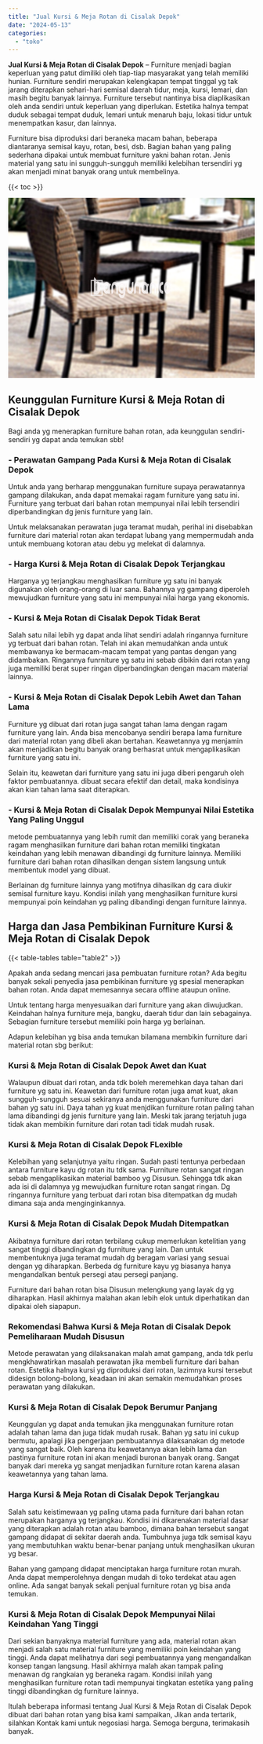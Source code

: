 ```yaml
---
title: "Jual Kursi & Meja Rotan di Cisalak Depok"
date: "2024-05-13"
categories: 
  - "toko"
---
```


**Jual Kursi & Meja Rotan di Cisalak Depok** – Furniture menjadi bagian keperluan yang patut dimiliki oleh tiap-tiap masyarakat yang telah memiliki hunian. Furniture sendiri merupakan kelengkapan tempat tinggal yg tak jarang diterapkan sehari-hari semisal daerah tidur, meja, kursi, lemari, dan masih begitu banyak lainnya. Furniture tersebut nantinya bisa diaplikasikan oleh anda sendiri untuk keperluan yang diperlukan. Estetika halnya tempat duduk sebagai tempat duduk, lemari untuk menaruh baju, lokasi tidur untuk menempatkan kasur, dan lainnya.

Furniture bisa diproduksi dari beraneka macam bahan, beberapa diantaranya semisal kayu, rotan, besi, dsb. Bagian bahan yang paling sederhana dipakai untuk membuat furniture yakni bahan rotan. Jenis material yang satu ini sungguh-sungguh memiliki kelebihan tersendiri yg akan menjadi minat banyak orang untuk membelinya.

{{< toc >}}

![Jual Kursi & Meja Rotan di Cisalak Depok](/images/kursi-meja-rotan-murah12.png)

## Keunggulan Furniture Kursi & Meja Rotan di Cisalak Depok

Bagi anda yg menerapkan furniture bahan rotan, ada keunggulan sendiri-sendiri yg dapat anda temukan sbb!

### \- Perawatan Gampang Pada Kursi & Meja Rotan di Cisalak Depok

Untuk anda yang berharap menggunakan furniture supaya perawatannya gampang dilakukan, anda dapat memakai ragam furniture yang satu ini. Furniture yang terbuat dari bahan rotan mempunyai nilai lebih tersendiri diperbandingkan dg jenis furniture yang lain.

Untuk melaksanakan perawatan juga teramat mudah, perihal ini disebabkan furniture dari material rotan akan terdapat lubang yang mempermudah anda untuk membuang kotoran atau debu yg melekat di dalamnya.

### \- Harga Kursi & Meja Rotan di Cisalak Depok Terjangkau

Harganya yg terjangkau menghasilkan furniture yg satu ini banyak digunakan oleh orang-orang di luar sana. Bahannya yg gampang diperoleh mewujudkan furniture yang satu ini mempunyai nilai harga yang ekonomis.

### \- Kursi & Meja Rotan di Cisalak Depok Tidak Berat

Salah satu nilai lebih yg dapat anda lihat sendiri adalah ringannya furniture yg terbuat dari bahan rotan. Telah ini akan memudahkan anda untuk membawanya ke bermacam-macam tempat yang pantas dengan yang didambakan. Ringannya funrniture yg satu ini sebab dibikin dari rotan yang juga memiliki berat super ringan diperbandingkan dengan macam material lainnya.

### \- Kursi & Meja Rotan di Cisalak Depok Lebih Awet dan Tahan Lama

Furniture yg dibuat dari rotan juga sangat tahan lama dengan ragam furniture yang lain. Anda bisa mencobanya sendiri berapa lama furniture dari material rotan yang dibeli akan bertahan. Keawetannya yg menjamin akan menjadikan begitu banyak orang berhasrat untuk mengaplikasikan furniture yang satu ini.

Selain itu, keawetan dari furniture yang satu ini juga diberi pengaruh oleh faktor pembuatannya. dibuat secara efektif dan detail, maka kondisinya akan kian tahan lama saat diterapkan.

### \- Kursi & Meja Rotan di Cisalak Depok Mempunyai Nilai Estetika Yang Paling Unggul

metode pembuatannya yang lebih rumit dan memiliki corak yang beraneka ragam menghasilkan furniture dari bahan rotan memiliki tingkatan keindahan yang lebih menawan dibandingi dg furniture lainnya. Memiliki furniture dari bahan rotan dihasilkan dengan sistem langsung untuk membentuk model yang dibuat.

Berlainan dg furniture lainnya yang motifnya dihasilkan dg cara diukir semisal furniture kayu. Kondisi inilah yang menghasilkan furniture kursi mempunyai poin keindahan yg paling dibandingi dengan furniture lainnya.

## Harga dan Jasa Pembikinan Furniture Kursi & Meja Rotan di Cisalak Depok

{{< table-tables table="table2" >}}

Apakah anda sedang mencari jasa pembuatan furniture rotan? Ada begitu banyak sekali penyedia jasa pembikinan furniture yg spesial menerapkan bahan rotan. Anda dapat memesannya secara offline ataupun online.

Untuk tentang harga menyesuaikan dari furniture yang akan diwujudkan. Keindahan halnya furniture meja, bangku, daerah tidur dan lain sebagainya. Sebagian furniture tersebut memiliki poin harga yg berlainan.

Adapun kelebihan yg bisa anda temukan bilamana membikin furniture dari material rotan sbg berikut:

### Kursi & Meja Rotan di Cisalak Depok Awet dan Kuat

Walaupun dibuat dari rotan, anda tdk boleh meremehkan daya tahan dari furniture yg satu ini. Keawetan dari furniture rotan juga amat kuat, akan sungguh-sungguh sesuai sekiranya anda menggunakan furniture dari bahan yg satu ini. Daya tahan yg kuat menjdikan furniture rotan paling tahan lama dibandingi dg jenis furniture yang lain. Meski tak jarang terjatuh juga tidak akan membikin furniture dari rotan tadi tidak mudah rusak.

### Kursi & Meja Rotan di Cisalak Depok FLexible

Kelebihan yang selanjutnya yaitu ringan. Sudah pasti tentunya perbedaan antara furniture kayu dg rotan itu tdk sama. Furniture rotan sangat ringan sebab mengaplikasikan material bamboo yg Disusun. Sehingga tdk akan ada isi di dalamnya yg mewujudkan furniture rotan sangat ringan. Dg ringannya furniture yang terbuat dari rotan bisa ditempatkan dg mudah dimana saja anda menginginkannya.

### Kursi & Meja Rotan di Cisalak Depok Mudah Ditempatkan

Akibatnya furniture dari rotan terbilang cukup memerlukan ketelitian yang sangat tinggi dibandingkan dg furniture yang lain. Dan untuk membentuknya juga teramat mudah dg beragam variasi yang sesuai dengan yg diharapkan. Berbeda dg furniture kayu yg biasanya hanya mengandalkan bentuk persegi atau persegi panjang.

Furniture dari bahan rotan bisa Disusun melengkung yang layak dg yg diharapkan. Hasil akhirnya malahan akan lebih elok untuk diperhatikan dan dipakai oleh siapapun.

### Rekomendasi Bahwa Kursi & Meja Rotan di Cisalak Depok Pemeliharaan Mudah Disusun

Metode perawatan yang dilaksanakan malah amat gampang, anda tdk perlu mengkhawatirkan masalah perawatan jika membeli furniture dari bahan rotan. Estetika halnya kursi yg diproduksi dari rotan, lazimnya kursi tersebut didesign bolong-bolong, keadaan ini akan semakin memudahkan proses perawatan yang dilakukan.

### Kursi & Meja Rotan di Cisalak Depok Berumur Panjang

Keunggulan yg dapat anda temukan jika menggunakan furniture rotan adalah tahan lama dan juga tidak mudah rusak. Bahan yg satu ini cukup bermutu, apalagi jika pengerjaan pembuatannya dilaksanakan dg metode yang sangat baik. Oleh karena itu keawetannya akan lebih lama dan pastinya furniture rotan ini akan menjadi buronan banyak orang. Sangat banyak dari mereka yg sangat menjadikan furniture rotan karena alasan keawetannya yang tahan lama.

### Harga Kursi & Meja Rotan di Cisalak Depok Terjangkau

Salah satu keistimewaan yg paling utama pada furniture dari bahan rotan merupakan harganya yg terjangkau. Kondisi ini dikarenakan material dasar yang diterapkan adalah rotan atau bamboo, dimana bahan tersebut sangat gampang didapat di sekitar daerah anda. Tumbuhnya juga tdk semisal kayu yang membutuhkan waktu benar-benar panjang untuk menghasilkan ukuran yg besar.

Bahan yang gampang didapat menciptakan harga furniture rotan murah. Anda dapat memperolehnya dengan mudah di toko terdekat atau agen online. Ada sangat banyak sekali penjual furniture rotan yg bisa anda temukan.

### Kursi & Meja Rotan di Cisalak Depok Mempunyai Nilai Keindahan Yang Tinggi

Dari sekian banyaknya material furniture yang ada, material rotan akan menjadi salah satu material furniture yang memiliki poin keindahan yang tinggi. Anda dapat melihatnya dari segi pembuatannya yang mengandalkan konsep tangan langsung. Hasil akhirnya malah akan tampak paling menawan dg rangkaian yg beraneka ragam. Kondisi inilah yang menghasilkan furniture rotan tadi mempunyai tingkatan estetika yang paling tinggi dibandingkan dg furniture lainnya.

Itulah beberapa informasi tentang Jual Kursi & Meja Rotan di Cisalak Depok dibuat dari bahan rotan yang bisa kami sampaikan, Jikan anda tertarik, silahkan Kontak kami untuk negosiasi harga. Semoga berguna, terimakasih banyak.

